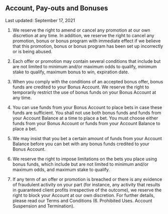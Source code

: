 ## Account, Pay-outs and Bonuses

<Version>Last updated: September 17, 2021</Version>

1.  We reserve the right to amend or cancel any promotion at our own discretion at any time. In addition, we reserve the right to cancel any promotion, bonus or bonus program with immediate effect if we believe that this promotion, bonus or bonus program has been set up incorrectly or is being abused.

2.  Each offer or promotion may contain several conditions that include but are not limited to minimum and/or maximum odds to qualify, minimum stake to qualify, maximum bonus to win, expiration date.

3.  When you comply with the conditions of an accepted bonus offer, bonus funds are credited to your Bonus Account. We reserve the right to temporarily restrict the use of bonus funds on your Bonus Account at any time.

4.  You can use funds from your Bonus Account to place bets in case these funds are sufficient. You shall not use both bonus funds and funds from your Account Balance at a time to place a bet. You must choose either funds from your Bonus Account or funds from your Account Balance to place a bet.
5.  We may insist that you bet a certain amount of funds from your Account Balance before you can bet with any bonus funds credited to your Bonus Account.
6.  We reserve the right to impose limitations on the bets you place using bonus funds, which include but are not limited to minimum and/or maximum odds, and maximum stake to qualify.
    
7.  If any term of an offer or promotion is breached or there is any evidence of fraudulent activity on your part (for instance, any activity that results in guaranteed client profits irrespective of the outcome), we reserve the right to block your Account at our own discretion. For further details, please read our Terms and Conditions (6. Prohibited Uses. Account Suspension and Termination).


<!--stackedit_data:
eyJoaXN0b3J5IjpbLTk2Njg5MzAxNyw3MDU2MzEzOTJdfQ==
-->